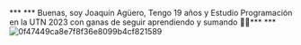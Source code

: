 *** *** Buenas, soy Joaquín Agüero, Tengo 19 años y Estudio Programación en la UTN 2023 con ganas de seguir aprendiendo y sumando 👋🧉*** ***
![0f47449ca8e7f8f36e8099b4cf821589](https://github.com/aguero101/aguero101/assets/142456010/4f1238df-d230-4690-97cb-645b39e52de6)



<!--
**aguero101/aguero101** is a ✨ _special_ ✨ repository because its `README.md` (this file) appears on your GitHub profile.

Here are some ideas to get you started:

- 🔭 I’m currently working on ...
- 🌱 I’m currently learning ...
- 👯 I’m looking to collaborate on ...
- 🤔 I’m looking for help with ...
- 💬 Ask me about ...
- 📫 How to reach me: ...
- 😄 Pronouns: ...
- ⚡ Fun fact: ...
-->
